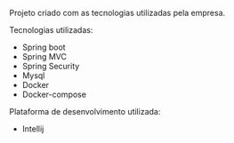 Projeto criado com as tecnologias utilizadas pela empresa.

Tecnologias utilizadas:

- Spring boot
- Spring MVC
- Spring Security
- Mysql
- Docker
- Docker-compose


Plataforma de desenvolvimento utilizada:

- Intellij
